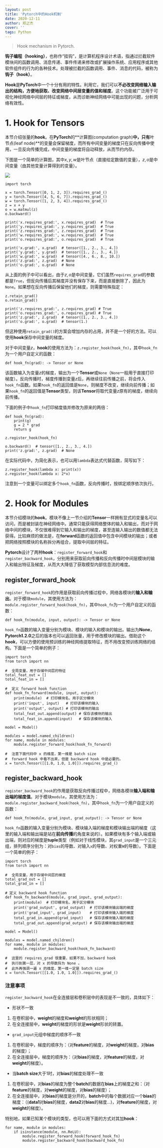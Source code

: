 ```yaml
---
layout: post
title: 'Pytorch中的Hook机制'
date: 2020-12-11
author: 郑之杰
cover: ''
tags: Python
---
```


> Hook mechanism in Pytorch.

**钩子编程（hooking）**，也称作“挂钩”，是计算机程序设计术语，指通过拦截软件模块间的函数调用、消息传递、事件传递来修改或扩展操作系统、应用程序或其他软件组件的行为的各种技术。处理被拦截的函数调用、事件、消息的代码，被称为**钩子（hook）**。

**Hook**是**PyTorch**中一个十分有用的特性。利用它，我们可以**不必改变网络输入输出的结构，方便地获取、改变网络中间层变量的值和梯度**。这个功能被广泛用于可视化神经网络中间层的特征或梯度，从而诊断神经网络中可能出现的问题，分析网络有效性。

# 1. Hook for Tensors
本节介绍张量的**hook**。在**PyTorch**的**计算图(computation graph)**中，只有**叶节点(leaf node)**的变量会保留梯度，而所有中间变量的梯度只在反向传播中使用，一旦反向传播完成，中间变量的梯度将自动释放，从而节约内存。

下图是一个简单的计算图，其中$x,y,w$是叶节点（直接给定数值的变量），$z,o$是中间变量（由其他变量计算得到的变量）。

![](https://pic.downk.cc/item/5fd308b83ffa7d37b37913d9.jpg)

```
import torch

x = torch.Tensor([0, 1, 2, 3]).requires_grad_()
y = torch.Tensor([4, 5, 6, 7]).requires_grad_()
w = torch.Tensor([1, 2, 3, 4]).requires_grad_()
z = x + y
o = w.matmul(z)
o.backward()

print('x.requires_grad:', x.requires_grad)  # True
print('y.requires_grad:', y.requires_grad)  # True
print('z.requires_grad:', z.requires_grad)  # True
print('w.requires_grad:', w.requires_grad)  # True
print('o.requires_grad:', o.requires_grad)  # True

print('x.grad:', x.grad)  # tensor([1., 2., 3., 4.])
print('y.grad:', y.grad)  # tensor([1., 2., 3., 4.])
print('w.grad:', w.grad)  # tensor([4., 6., 8., 10.])
print('z.grad:', z.grad)  # None
print('o.grad:', o.grad)  # None
```

从上面的例子中可以看出，由于$z,o$是中间变量，它们虽然`requires_grad`的参数都是`True`，但反向传播后其梯度并没有保存下来，而是直接删除了，因此为`None`。如果想在反向传播后保留他们的梯度，则需要特殊指定：

```
z.retain_grad()
o.retain_grad()

print('z.requires_grad:', z.requires_grad) # True
print('o.requires_grad:', o.requires_grad) # True
print('z.grad:', z.grad)  # tensor([1., 2., 3., 4.])
print('o.grad:', o.grad)  # tensor(1.)
```
但这种使用`retain_grad()`的方案会增加内存的占用，并不是一个好的方法。可以使用**hook**保存中间变量的梯度。

对于中间变量$z$，**hook**的使用方法为：`z.register_hook(hook_fn)`，其中`hook_fn`为一个用户自定义的函数：

```
def hook_fn(grad): -> Tensor or None
```

该函数输入为变量$z$的梯度，输出为一个**Tensor**或`None`（`None`一般用于直接打印梯度）。反向传播时，梯度传播到变量$z$后，再继续往前传播之前，将会传入`hook_fn`函数。如果`hook_fn`的返回值是`None`，则梯度不改变，继续向前传播；如果`hook_fn`的返回值是**Tensor**类型，则该**Tensor**将取代变量$z$原有的梯度，继续向前传播。

下面的例子中`hook_fn`打印梯度值并修改为原来的两倍：

```
def hook_fn(grad):
    print(g)
    g = 2 * grad
    return g

z.register_hook(hook_fn)

o.backward()  # tensor([1., 2., 3., 4.])
print('z.grad:', z.grad)  # None
```

在实际代码中，为简化表示，也可以用`lambda`表达式代替函数，简写如下：

```
z.register_hook(lambda x: print(x))
z.register_hook(lambda x: 2*x)
```

注意到一个变量可以绑定多个`hook_fn`函数，反向传播时，按绑定顺序依次执行。

# 2. Hook for Modules
本节介绍模块的**hook**。模块不像上一节介绍的**Tensor**一样拥有显式的变量名可以访问，而是被封装在神经网络中。通常只能获得网络整体的输入和输出，而对于网络中间的模块，不仅很难得到它输入和输出的梯度，甚至连输入输出的数值都无法获得。比较麻烦的做法是，在**forward**函数的返回值中包含中间模块的输出；或者把网络按照模块的名称拆分再组合，提取中间层的特征。

**Pytorch**设计了两种**hook**：`register_forward_hook`和`register_backward_hook`，分别用来获取前向传播和反向传播时中间层模块的输入和输出特征及梯度，从而大大降低了获取模型内部信息流的难度。

## register_forward_hook
`register_forward_hook`的作用是获取前向传播过程中，网络各模块的**输入和输出**。对于模块`module`，其使用方法为：`module.register_forward_hook(hook_fn)`，其中`hook_fn`为一个用户自定义的函数：

```
def hook_fn(module, input, output): -> Tensor or None
```

`hook_fn`函数的输入变量分别为模块、模块的输入和模块的输出。输出为**None**，**Pytorch1.2.0**之后的版本也可以返回张量，用于修改模块的输出。借助这个**hook**，可以方便的使用预训练的神经网络提取特征，而不用改变预训练网络的结构。下面是一个简单的例子：

```
import torch
from torch import nn

#  全局变量，用于存储中间层的特征
total_feat_out = []
total_feat_in = []

#  定义 forward hook function
def hook_fn_forward(module, input, output):
    print(module)  # 打印模块名，用于区分模块
    print('input', input)   # 打印该模块的输入
    print('output', output) # 打印该模块的输出
    total_feat_out.append(output) # 保存该模块的输出
    total_feat_in.append(input)   # 保存该模块的输入

model = Model()

modules = model.named_children()
for name, module in modules:
    module.register_forward_hook(hook_fn_forward)

#  注意下面代码中 x 的维度，第一维是 batch size
#  forward hook 中看不出来，但是 backward hook 中是必要的。
x = torch.Tensor([[1.0, 1.0, 1.0]]).requires_grad_() 
```

## register_backward_hook
`register_backward_hook`的作用是获取反向传播过程中，网络各模块**输入端和输出端的梯度值**。对于模块`module`，其使用方法为：`module.register_backward_hook(hook_fn)`，其中`hook_fn`为一个用户自定义的函数：

```
def hook_fn(module, grad_input, grad_output): -> Tensor or None
```

`hook_fn`函数的输入变量分别为模块、模块输入端的梯度和模块输出端的梯度（这里的输入端和输出端是站在**前向传播**的角度来说的）。如果模块有多个输入端或输出端，则对应的梯度是**tuple**类型（例如对于线性模块，其`grad_input`是一个三元组，排列顺序分别为：对`bias`的导数、对输入`x`的导数、对权重`W`的导数）。下面是一个简单的例子：

```
import torch
from torch import nn

#  全局变量，用于存储中间层的梯度
total_grad_out = []
total_grad_in = []

# 定义 backward hook function
def hook_fn_backward(module, grad_input, grad_output):
    print(module)  # 打印模块名，用于区分模块
    print('grad_output', grad_output)  # 打印该模块输出端的梯度
    print('grad_input', grad_input)    # 打印该模块输入端的梯度
    total_grad_in.append(grad_input)   # 保存该模块输入端的梯度
    total_grad_out.append(grad_output) # 保存该模块输出端的梯度

model = Model()

modules = model.named_children()
for name, module in modules:
    module.register_backward_hook(hook_fn_backward)

#  这里的 requires_grad 很重要，如果不加，backward hook
#  执行到第一层，对 x 的导数将为 None 。
#  此外再强调一遍 x 的维度，第一维一定是 batch size
x = torch.Tensor([[1.0, 1.0, 1.0]]).requires_grad_()
```

### 注意事项
`register_backward_hook`在全连接层和卷积层中的表现是不一致的，具体如下：
- 形状不一致
1. 在卷积层中，**weight**的梯度和**weight**的形状相同；
2. 在全连接层中，**weight**的梯度的形状是**weight**形状的转置。
- `grad_input`元组中梯度的顺序不一致
1. 在卷积层中，梯度的顺序为：（对**feature**的梯度，对**weight**的梯度，对**bias**的梯度）；
2. 在全连接层中，梯度的顺序为：（对**bias**的梯度，对**feature**的梯度，对**weight**的梯度）。
- 当**batch size**大于$1$时，对**bias**的梯度处理不一致
1. 在卷积层中，对**bias**的梯度为整个**batch**的数据在**bias**上的梯度之和：（对**feature**的梯度，对**weight**的梯度，对**bias**的梯度）；
2. 在全连接层中，对**bias**的梯度是分开的，**batch**中的每个数据对应一个**bias**的梯度：（(**data1**对**bias**的梯度，**data2**对**bias**的梯度...)，对**feature**的梯度，对**weight**的梯度）。

特别地，如果已知某个模块的类型，也可以用下面的方式对其加**hook**：

```
for name, module in modules:
    if isinstance(module, nn.ReLU):
        module.register_forward_hook(forward_hook_fn)
        module.register_backward_hook(backward_hook_fn)
```